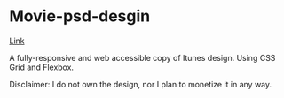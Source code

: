 # Movie-psd-desgin

[Link](https://serhii12.github.io/movie-psd/.)

A fully-responsive and web accessible copy of Itunes design. Using CSS Grid and Flexbox. 

Disclaimer: I do not own the design, nor I plan to monetize it in any way.
